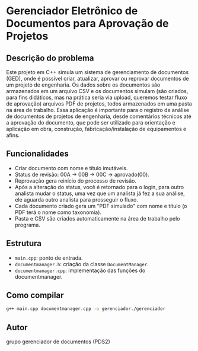 # Gerenciador Eletrônico de Documentos para Aprovação de Projetos

## Descrição do problema

Este projeto em C++ simula um sistema de gerenciamento de documentos (GED), onde é possível criar, atualizar, aprovar ou reprovar documentos de um projeto de engenharia. Os dados sobre os documentos são armazenados em um arquivo CSV e os documentos simulam (são criados, para fins didáticos, mas na prática seria via upload, queremos testar fluxo de aprovação) arquivos PDF de projetos, todos armazenados em uma pasta na área de trabalho. Essa aplicação é importante para o registro de análise de documentos de projetos de engenharia, desde comentários técnicos até a aprovação do documento, que pode ser utilizado para orientação e aplicação em obra, construção, fabricação/instalação de equipamentos e afins.

## Funcionalidades

- Criar documento com nome e título imutáveis.
- Status de revisão: 00A → 00B → 00C → aprovado(00).
- Reprovação gera reinício do processo de revisão.
- Após a alteração do status, você é retornado para o login, para outro analista mudar o status, uma vez que um analista já fez a sua análise, ele aguarda outro analista para prosseguir o fluxo.
- Cada documento criado gera um "PDF simulado" com nome e título (o PDF terá o nome como taxonomia).
- Pasta e CSV são criados automaticamente na área de trabalho pelo programa.

## Estrutura

- `main.cpp`: ponto de entrada.
- `documentmanager.h`: criação da classe `DocumentManager`.
- `documentmanager.cpp`: implementação das funções do documentmanager.

## Como compilar

```bash
g++ main.cpp documentmanager.cpp -o gerenciador./gerenciador
```

## Autor

grupo gerenciador de documentos (PDS2)

